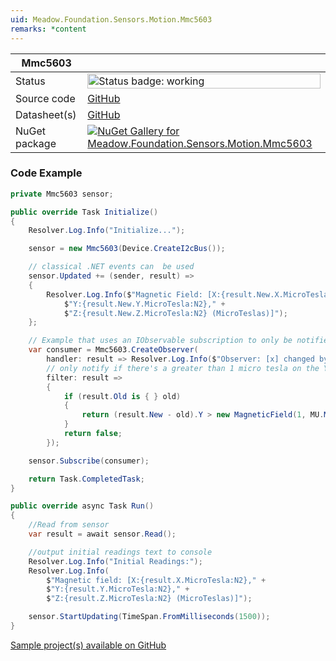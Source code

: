 ```yaml
---
uid: Meadow.Foundation.Sensors.Motion.Mmc5603
remarks: *content
---
```


| Mmc5603 | |
|--------|--------|
| Status | <img src="https://img.shields.io/badge/Working-brightgreen" style="width: auto; height: -webkit-fill-available;" alt="Status badge: working" /> |
| Source code | [GitHub](https://github.com/WildernessLabs/Meadow.Foundation/tree/main/Source/Meadow.Foundation.Peripherals/Sensors.Motion.Mmc5603) |
| Datasheet(s) | [GitHub](https://github.com/WildernessLabs/Meadow.Foundation/tree/main/Source/Meadow.Foundation.Peripherals/Sensors.Motion.Mmc5603/Datasheet) |
| NuGet package | <a href="https://www.nuget.org/packages/Meadow.Foundation.Sensors.Motion.Mmc5603/" target="_blank"><img src="https://img.shields.io/nuget/v/Meadow.Foundation.Sensors.Motion.Mmc5603.svg?label=Meadow.Foundation.Sensors.Motion.Mmc5603" alt="NuGet Gallery for Meadow.Foundation.Sensors.Motion.Mmc5603" /></a> |
### Code Example

```csharp
private Mmc5603 sensor;

public override Task Initialize()
{
    Resolver.Log.Info("Initialize...");

    sensor = new Mmc5603(Device.CreateI2cBus());

    // classical .NET events can  be used
    sensor.Updated += (sender, result) =>
    {
        Resolver.Log.Info($"Magnetic Field: [X:{result.New.X.MicroTesla:N2}," +
            $"Y:{result.New.Y.MicroTesla:N2}," +
            $"Z:{result.New.Z.MicroTesla:N2} (MicroTeslas)]");
    };

    // Example that uses an IObservable subscription to only be notified when the filter is satisfied
    var consumer = Mmc5603.CreateObserver(
        handler: result => Resolver.Log.Info($"Observer: [x] changed by threshold; new [x]: X:{result.New.X.MicroTesla:N2}, old: X:{result.Old?.X.MicroTesla:N2}"),
        // only notify if there's a greater than 1 micro tesla on the Y axis
        filter: result =>
        {
            if (result.Old is { } old)
            {
                return (result.New - old).Y > new MagneticField(1, MU.MicroTesla);
            }
            return false;
        });

    sensor.Subscribe(consumer);

    return Task.CompletedTask;
}

public override async Task Run()
{
    //Read from sensor
    var result = await sensor.Read();

    //output initial readings text to console
    Resolver.Log.Info("Initial Readings:");
    Resolver.Log.Info(
        $"Magnetic field: [X:{result.X.MicroTesla:N2}," +
        $"Y:{result.Y.MicroTesla:N2}," +
        $"Z:{result.Z.MicroTesla:N2} (MicroTeslas)]");

    sensor.StartUpdating(TimeSpan.FromMilliseconds(1500));
}

```

[Sample project(s) available on GitHub](https://github.com/WildernessLabs/Meadow.Foundation/tree/main/Source/Meadow.Foundation.Peripherals/Sensors.Motion.Mmc5603/Samples/Mmc5603_Sample)

